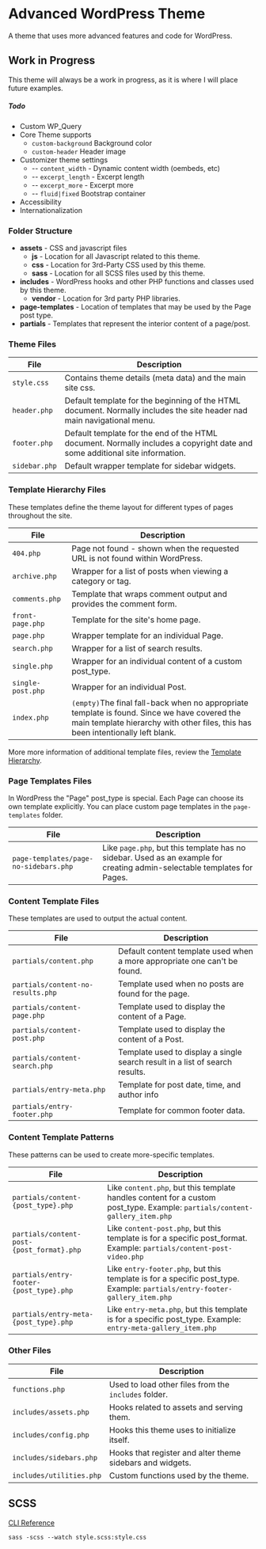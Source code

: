 # Advanced WordPress Theme

A theme that uses more advanced features and code for WordPress.

## Work in Progress

This theme will always be a work in progress, as it is where I will place future examples.

##### Todo

* Custom WP_Query
* Core Theme supports
    * `custom-background` Background color
    * `custom-header` Header image
* Customizer theme settings
    * -- `content_width` - Dynamic content width (oembeds, etc) 
    * -- `excerpt_length` - Excerpt length
    * -- `excerpt_more` - Excerpt more
    * -- `fluid|fixed` Bootstrap container
* Accessibility
* Internationalization
    

### Folder Structure 

* **assets** - CSS and javascript files
    * **js** - Location for all Javascript related to this theme.
    * **css** - Location for 3rd-Party CSS used by this theme.
    * **sass** - Location for all SCSS files used by this theme.
* **includes** - WordPress hooks and other PHP functions and classes used by this theme.
    * **vendor** - Location for 3rd party PHP libraries.
* **page-templates** - Location of templates that may be used by the Page post type.
* **partials** - Templates that represent the interior content of a page/post.

### Theme Files

File | Description
---|---
`style.css` | Contains theme details (meta data) and the main site css.
`header.php` | Default template for the beginning of the HTML document. Normally includes the site header nad main navigational menu.
`footer.php` | Default template for the end of the HTML document. Normally includes a copyright date and some additional site information. 
`sidebar.php` | Default wrapper template for sidebar widgets. 

### Template Hierarchy Files

These templates define the theme layout for different types of pages throughout the site. 

File | Description
---|---
`404.php` | Page not found - shown when the requested URL is not found within WordPress.
`archive.php` | Wrapper for a list of posts when viewing a category or tag.
`comments.php` | Template that wraps comment output and provides the comment form. 
`front-page.php` | Template for the site's home page. 
`page.php` | Wrapper template for an individual Page. 
`search.php` | Wrapper for a list of search results.
`single.php` | Wrapper for an individual content of a custom post_type.   
`single-post.php` | Wrapper for an individual Post.   
`index.php` | `(empty)`The final fall-back when no appropriate template is found. Since we have covered the main template hierarchy with other files, this has been intentionally left blank. 

More more information of additional template files, review the [Template Hierarchy](https://developer.wordpress.org/themes/basics/template-hierarchy/).

### Page Templates Files

In WordPress the "Page" post_type is special. Each Page can choose its own template explicitly. You can place custom page templates in the `page-templates` folder.

File | Description
---|---
`page-templates/page-no-sidebars.php` | Like `page.php`, but this template has no sidebar. Used as an example for creating admin-selectable templates for Pages.


### Content Template Files

These templates are used to output the actual content.

File | Description
---|---
`partials/content.php` | Default content template used when a more appropriate one can't be found.
`partials/content-no-results.php` | Template used when no posts are found for the page.
`partials/content-page.php` | Template used to display the content of a Page. 
`partials/content-post.php` | Template used to display the content of a Post.
`partials/content-search.php` | Template used to display a single search result in a list of search results.
`partials/entry-meta.php` | Template for post date, time, and author info
`partials/entry-footer.php` | Template for common footer data.


### Content Template Patterns

These patterns can be used to create more-specific templates.

File | Description
---|---
`partials/content-{post_type}.php` | Like `content.php`, but this template handles content for a custom post_type. Example: `partials/content-gallery_item.php`
`partials/content-post-{post_format}.php` | Like `content-post.php`, but this template is for a specific post_format. Example: `partials/content-post-video.php`
`partials/entry-footer-{post_type}.php` | Like `entry-footer.php`, but this template is for a specific post_type. Example: `partials/entry-footer-gallery_item.php`
`partials/entry-meta-{post_type}.php` | Like `entry-meta.php`, but this template is for a specific post_type. Example: `entry-meta-gallery_item.php`


### Other Files

File | Description
---|---
`functions.php` | Used to load other files from the `includes` folder.
`includes/assets.php` | Hooks related to assets and serving them.
`includes/config.php` | Hooks this theme uses to initialize itself.
`includes/sidebars.php` | Hooks that register and alter theme sidebars and widgets.
`includes/utilities.php` | Custom functions used by the theme.


## SCSS

[CLI Reference](http://sass-lang.com/documentation/file.SASS_REFERENCE.html)

```
sass -scss --watch style.scss:style.css
```